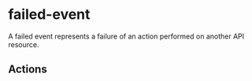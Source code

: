 # failed-event

A failed event represents a failure of an action performed on another API resource.

## Actions

